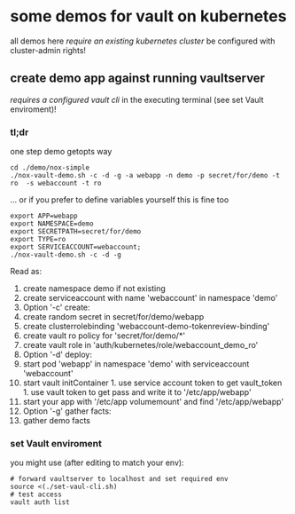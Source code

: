 # some demos for vault on kubernetes

all demos here *require an existing kubernetes cluster* be configured with cluster-admin rights!


## create demo app against running vaultserver

*requires a configured vault cli* in the executing terminal (see set Vault enviroment)!

### tl;dr
one step demo getopts way
```
cd ./demo/nox-simple
./nox-vault-demo.sh -c -d -g -a webapp -n demo -p secret/for/demo -t ro  -s webaccount -t ro 
```
... or if you prefer to define variables yourself this is fine too
```
export APP=webapp
export NAMESPACE=demo
export SECRETPATH=secret/for/demo
export TYPE=ro
export SERVICEACCOUNT=webaccount;
./nox-vault-demo.sh -c -d -g
```

Read as:
1. create namespace demo if not existing
1. create serviceaccount with name 'webaccount' in namespace 'demo'
1. Option '-c' create:
  1. create random secret in secret/for/demo/webapp
  1. create clusterrolebinding 'webaccount-demo-tokenreview-binding'
  1. create vault ro policy for 'secret/for/demo/\*'
  1. create vault role in 'auth/kubernetes/role/webaccount\_demo\_ro'
1. Option '-d' deploy:
  1. start pod 'webapp' in namespace 'demo' with serviceaccount 'webaccount'
  1. start vault initContainer
    1. use service account token to get vault_token
    1. use vault token to get pass and write it to '/etc/app/webapp'
  1. start your app with '/etc/app volumemount' and find '/etc/app/webapp'
1. Option '-g' gather facts:
  1. gather demo facts






### set Vault enviroment
you might use (after editing to match your env):

```
# forward vaultserver to localhost and set required env
source <(./set-vaul-cli.sh)
# test access
vault auth list
```


